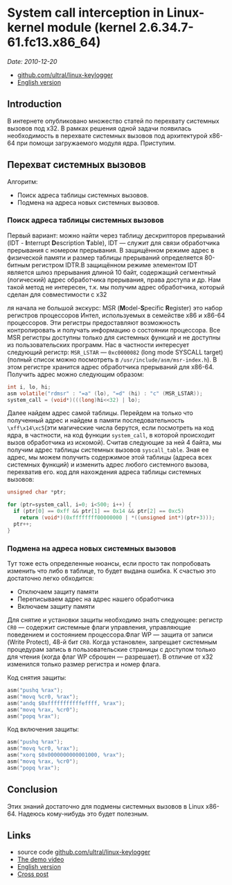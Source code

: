 # System call interception in Linux-kernel module (kernel 2.6.34.7-61.fc13.x86_64)

*Date: 2010-12-20*

* [github.com/ultral/linux-keylogger](https://github.com/ultral/linux-keylogger)
* [English version](system-call-interception-in-linux-kernel-module-en.md)

## Introduction

В интернете опубликовано множество статей по перехвату системных вызовов под x32. В рамках решения одной задачи появилась необходимость в перехвате системных вызовов под архитектурой x86-64 при помощи загружаемого модуля ядра. Приступим.

## Перехват системных вызовов

Алгоритм:

* Поиск адреса таблицы системных вызовов.
* Подмена на адреса новых системных вызовов.

### Поиск адреса таблицы системных вызовов

Первый вариант: можно найти через таблицу дескрипторов прерываний (IDT - **I**nterrupt **D**escription **T**able), IDT — служит для связи обработчика прерывания с номером прерывания. В защищённом режиме адрес в физической памяти и размер таблицы прерываний определяется 80-битным регистром IDTR.В защищённом режиме элементом IDT является шлюз прерывания длиной 10 байт, содержащий сегментный (логический) адрес обработчика прерывания, права доступа и др. Нам такой метод не интересен, т.к. мы получим адрес обработчика, который сделан для совместимости с х32

ля начала не большой экскурс: MSR (**M**odel-**S**pecific **R**egister) это набор регистров процессоров Интел, используемых в семействе x86 и x86-64 процессоров. Эти регистры предоставляют возможность контролировать и получать информацию о состоянии процессора. Все MSR регистры доступны только для системных функций и не доступны из пользовательских программ. Нас в частности интересует следующий регистр: `MSR_LSTAR` — `0xc0000082` (long mode SYSCALL target) (полный список можно посмотреть в `/usr/include/asm/msr-index.h`). В этом регистре хранится адрес обработчика прерываний для x86-64. Получить адрес можно следующим образом:

```c
int i, lo, hi;
asm volatile("rdmsr" : "=a" (lo), "=d" (hi) : "c" (MSR_LSTAR));
system_call = (void*)(((long)hi<<32) | lo);
```

Далее найдем адрес самой таблицы. Перейдем на только что полученный адрес и найдем в памяти последовательность `\xff\x14\xc5`(эти магические числа берутся, если посмотреть на код ядра, в частности, на код функции `system_call`, в которой происходит вызов обработчика из искомой). Считав следующие за ней 4 байта, мы получим адрес таблицы системных вызовов `syscall_table`. Зная ее адрес, мы можем получить содержимое этой таблицы (адреса всех системных функций) и изменить адрес любого системного вызова, перехватив его.
код для нахождения адреса таблицы системных вызовов:

```c
unsigned char *ptr;

for (ptr=system_call, i=0; i<500; i++) {
  if (ptr[0] == 0xff && ptr[1] == 0x14 && ptr[2] == 0xc5)
    return (void*)(0xffffffff00000000 | *((unsigned int*)(ptr+3)));
  ptr++;
}
```

### Подмена на адреса новых системных вызовов

Тут тоже есть определенные нюансы, если просто так попробовать изменить что либо в таблице, то будет выдана ошибка. К счастью это достаточно легко обходится:

* Отключаем защиту памяти
* Переписываем адрес на адрес нашего обработчика
* Включаем защиту памяти

Для снятие и установки защиты необходимо знать следующее: регистр `CR0` — содержит системные флаги управления, управляющие поведением и состоянием процессора.Флаг WP — защита от записи (Write Protect), 48-й бит `CR0`. Когда установлен, запрещает системным процедурам запись в пользовательские страницы с доступом только для чтения (когда флаг WP сброшен — разрешает). В отличие от х32 изменился только размер регистра и номер флага.

Код снятия защиты:

```c
asm("pushq %rax");
asm("movq %cr0, %rax");
asm("andq $0xfffffffffffeffff, %rax");
asm("movq %rax, %cr0");
asm("popq %rax");
```

Код включения защиты:

```c
asm("pushq %rax");
asm("movq %cr0, %rax");
asm("xorq $0x0000000000001000, %rax");
asm("movq %rax, %cr0");
asm("popq %rax");
```

## Conclusion

Этих знаний достаточно для подмены системных вызовов в Linux x86-64. Надеюсь кому-нибудь это будет полезным.

## Links

* source code [github.com/ultral/linux-keylogger](https://github.com/ultral/linux-keylogger)
* [The demo video](https://www.youtube.com/watch?v=FgPVCQa0qsw)
* [English version](system-call-interception-in-linux-kernel-module-en.md)
* [Cross post](https://habr.com/en/post/110369/)
